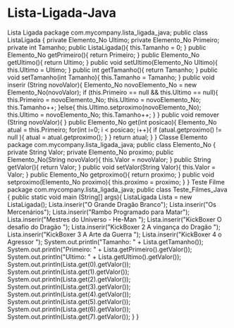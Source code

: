 # Lista-Ligada-Java
Lista Ligada package com.mycompany.lista_ligada_java;  public class ListaLigada { private Elemento_No Ultimo; private Elemento_No Primeiro; private int Tamanho;  public ListaLigada(){     this.Tamanho = 0; }  public Elemento_No getPrimeiro(){     return Primeiro; } public Elemento_No getUltimo(){     return Ultimo; } public void setUltimo(Elemento_No Ultimo){     this.Ultimo = Ultimo; } public int getTamanho(){     return Tamanho; } public void setTamanho(int Tamanho){     this.Tamanho = Tamanho; } public void inserir (String novoValor){     Elemento_No novoElemento_No = new Elemento_No(novoValor);     if (this.Primeiro == null &amp;&amp; this.Ultimo == null){         this.Primeiro = novoElemento_No;         this.Ultimo = novoElemento_No;         this.Tamanho++;     }else{         this.Ultimo.setproximo(novoElemento_No);         this.Ultimo = novoElemento_No;         this.Tamanho++;     } } public void remover (String novoValor){ } public Elemento_No get(int posicao){     Elemento_No atual = this.Primeiro;         for(int i=0; i &lt; posicao; i++){             if (atual.getproximo() != null ){                 atual = atual.getproximo();             }         }         return atual;     } }  Classe Elemento  package com.mycompany.lista_ligada_java;  public class Elemento_No {      private String Valor;     private Elemento_No proximo;          public Elemento_No(String novoValor){         this.Valor = novoValor;     }     public String getValor(){         return Valor;     }     public void setValor(String Valor){         this.Valor = Valor;     }     public Elemento_No getproximo(){         return proximo;     }     public void setproximo(Elemento_No proximo){         this.proximo = proximo;     } }  Teste Filme  package com.mycompany.lista_ligada_java;  public class Teste_Filmes_Java {     public static void main (String[] args){              ListaLigada Lista = new ListaLigada();         Lista.inserir("O Grande Dragão Branco");         Lista.inserir("Os Mercenários");         Lista.inserir("Rambo Programado para Matar");         Lista.inserir("Mestres do Universo - He-Man ");         Lista.inserir("KickBoxer O desafio do Dragão ");         Lista.inserir("KickBoxer 2 A vingança do Dragão ");         Lista.inserir("KickBoxer 3 A Arte da Guerra ");         Lista.inserir("KickBoxer 4 o Agressor ");                  System.out.println("Tamanho: " + Lista.getTamanho());         System.out.println("Primeiro: " + Lista.getPrimeiro().getValor());         System.out.println("Ultimo: " + Lista.getUltimo().getValor());         System.out.println(Lista.get(0).getValor());         System.out.println(Lista.get(1).getValor());         System.out.println(Lista.get(2).getValor());         System.out.println(Lista.get(3).getValor());         System.out.println(Lista.get(4).getValor());         System.out.println(Lista.get(5).getValor());         System.out.println(Lista.get(6).getValor());         System.out.println(Lista.get(7).getValor());          }      }
